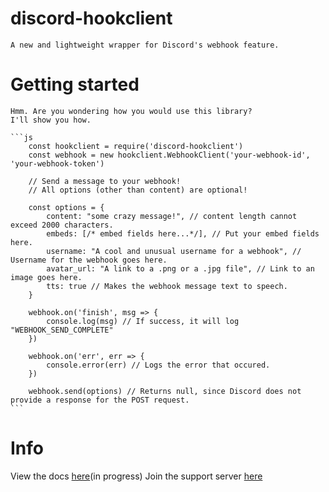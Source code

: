 # discord-hookclient
    A new and lightweight wrapper for Discord's webhook feature.


# Getting started

    Hmm. Are you wondering how you would use this library?
    I'll show you how.

    ```js
        const hookclient = require('discord-hookclient')
        const webhook = new hookclient.WebhookClient('your-webhook-id', 'your-webhook-token')

        // Send a message to your webhook!
        // All options (other than content) are optional!

        const options = {
            content: "some crazy message!", // content length cannot exceed 2000 characters.
            embeds: [/* embed fields here...*/], // Put your embed fields here.
            username: "A cool and unusual username for a webhook", // Username for the webhook goes here.
            avatar_url: "A link to a .png or a .jpg file", // Link to an image goes here.
            tts: true // Makes the webhook message text to speech.
        }

        webhook.on('finish', msg => {
            console.log(msg) // If success, it will log "WEBHOOK_SEND_COMPLETE"
        })

        webhook.on('err', err => {
            console.error(err) // Logs the error that occured.
        })

        webhook.send(options) // Returns null, since Discord does not provide a response for the POST request.
    ```

# Info

View the docs [here](https://discord-hooks.js.org/intro "docs are in progress")(in progress)
Join the support server [here](https://discordapp.com/invite/Fbz24wS)